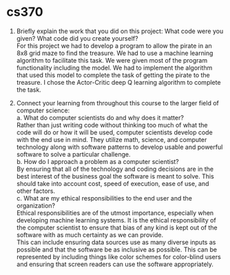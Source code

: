 # cs370
1. Briefly explain the work that you did on this project: What code were you given? What code did you create yourself?<br>
  For this project we had to develop a program to allow the pirate in an 8x8 grid maze to find the treasure.
  We had to use a machine learning algorithm to facilitate this task.  We were given most of the program functionality including the model.
  We had to implement the algorithm that used this model to complete the task of getting the pirate to the treasure.  I chose the Actor-Critic deep Q learning algorithm to complete the task.


2. Connect your learning from throughout this course to the larger field of computer science:<br>
  a. What do computer scientists do and why does it matter?<br>
      Rather than just writing code without thinking too much of what the code will do or how it will be used, computer scientists develop code with the end use in mind.
     They utilize math, science, and computer technology along with software patterns to develop usable and powerful software to solve a particular challenge.<br>
   b. How do I approach a problem as a computer scientist?<br>
    By ensuring that all of the technology and coding decisions are in the best interest of the business goal the software is meant to solve.  This should take into account cost, speed of execution, ease of use, and other factors.<br>
   c. What are my ethical responsibilities to the end user and the organization?<br>
    Ethical responsibilities are of the utmost importance, especially when developing machine learning systems.  It is the ethical responsibility of the computer scientist to ensure that bias of any kind is kept out of the software with as much certainty as we can provide.<br>
    This can include ensuring data sources use as many diverse inputs as possible and that the software be as inclusive as possible.  This can be represented by including things like color schemes for color-blind users and ensuring that screen readers can use the software appropriately.
  
